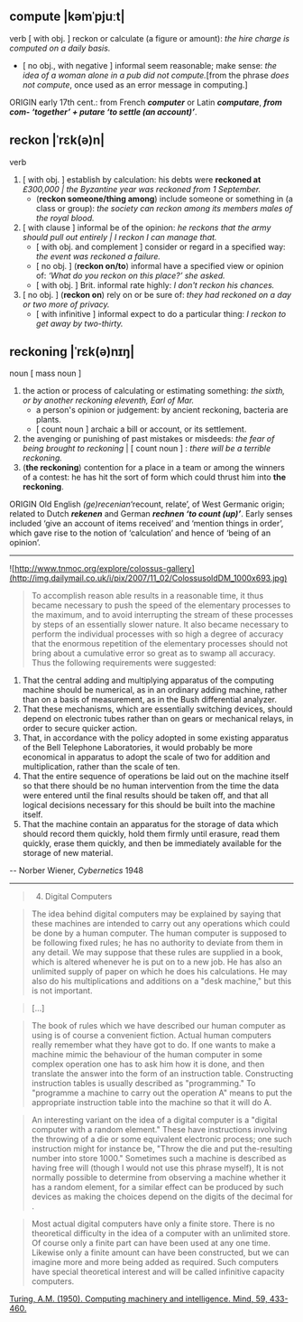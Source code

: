 ## compute |kəmˈpjuːt|
verb [ with obj. ]
reckon or calculate (a figure or amount): _the hire charge is computed on a daily basis._
* [ no obj., with negative ] informal seem reasonable; make sense: _the idea of a woman alone in a pub did not compute._[from the phrase _does not compute_, once used as an error message in computing.]

ORIGIN early 17th cent.: from French _**computer**_ or Latin _**computare**_, **_from com- ‘together’ + putare ‘to settle (an account)’_**.

## reckon |ˈrɛk(ə)n|
verb

1. [ with obj. ] establish by calculation: his debts were **reckoned at** _£300,000 | the Byzantine year was reckoned from 1 September._
	* (**reckon someone/thing among**) include someone or something in (a class or group): _the society can reckon among its members males of the royal blood._
2. [ with clause ] informal be of the opinion: _he reckons that the army should pull out entirely | I reckon I can manage that._
	* [ with obj. and complement ] consider or regard in a specified way: _the event was reckoned a failure._
	* [ no obj. ] (**reckon on/to**) informal have a specified view or opinion of: _‘What do you reckon on this place?’ she asked._
	* [ with obj. ] Brit. informal rate highly: _I don't reckon his chances._
3. [ no obj. ] (**reckon on**) rely on or be sure of: _they had reckoned on a day or two more of privacy._
	* [ with infinitive ] informal expect to do a particular thing: _I reckon to get away by two-thirty._
    
## reckoning |ˈrɛk(ə)nɪŋ|
noun [ mass noun ]

1. the action or process of calculating or estimating something: _the sixth, or by another reckoning eleventh, Earl of Mar._
	* a person's opinion or judgement: by ancient reckoning, bacteria are plants.
	* [ count noun ] archaic a bill or account, or its settlement.
2. the avenging or punishing of past mistakes or misdeeds: _the fear of being brought to reckoning_ | [ count noun ] : _there will be a terrible reckoning._
3. (**the reckoning**) contention for a place in a team or among the winners of a contest: he has hit the sort of form which could thrust him into **the reckoning**.

ORIGIN Old English _(ge)recenian_‘recount, relate’, of West Germanic origin; related to Dutch _**rekenen**_ and German _**rechnen ‘to count (up)’**_. Early senses included ‘give an account of items received’ and ‘mention things in order’, which gave rise to the notion of ‘calculation’ and hence of ‘being of an opinion’.


----

![http://www.tnmoc.org/explore/colossus-gallery](http://img.dailymail.co.uk/i/pix/2007/11_02/ColossusoldDM_1000x693.jpg)

> To accomplish reason able results in a reasonable time, it thus became necessary to push the speed of the elementary processes to the maximum, and to avoid interrupting the stream of these processes by steps of an essentially slower nature. It also became necessary to perform the individual processes with so high a degree of accuracy that the enormous repetition of the elementary processes should not bring about a cumulative error so great as to swamp all accuracy. Thus the following requirements were suggested:
1. That the central adding and multiplying apparatus of the computing machine should be numerical, as in an ordinary adding machine, rather than on a basis of measurement, as in the Bush differential analyzer.
2. That these mechanisms, which are essentially switching devices, should depend on electronic tubes rather than on gears or mechanical relays, in order to secure quicker action.
3. That, in accordance with the policy adopted in some existing apparatus of the Bell Telephone Laboratories, it would probably be more economical in apparatus to adopt the scale of two for addition and multiplication, rather than the scale of ten.
4. That the entire sequence of operations be laid out on the machine itself so that there should be no human intervention from the time the data were entered until the final results should be taken off, and that all logical decisions necessary for this should be built into the machine itself.
5. That the machine contain an apparatus for the storage of data which should record them quickly, hold them firmly until erasure, read them quickly, erase them quickly, and then be immediately available for the storage of new material.

-- Norber Wiener, _Cybernetics_ 1948

----

> 4. Digital Computers

> The idea behind digital computers may be explained by saying that these machines are intended to carry out any operations which could be done by a human computer. The human computer is supposed to be following fixed rules; he has no authority to deviate from them in any detail. We may suppose that these rules are supplied in a book, which is altered whenever he is put on to a new job. He has also an unlimited supply of paper on which he does his calculations. He may also do his multiplications and additions on a "desk machine," but this is not important.

> [...]

> The book of rules which we have described our human computer as using is of course a convenient fiction. Actual human computers really remember what they have got to do. If one wants to make a machine mimic the behaviour of the human computer in some complex operation one has to ask him how it is done, and then translate the answer into the form of an instruction table. Constructing instruction tables is usually described as "programming." To "programme a machine to carry out the operation A" means to put the appropriate instruction table into the machine so that it will do A.

> An interesting variant on the idea of a digital computer is a "digital computer with a random element." These have instructions involving the throwing of a die or some equivalent electronic process; one such instruction might for instance be, "Throw the die and put the-resulting number into store 1000." Sometimes such a machine is described as having free will (though I would not use this phrase myself), It is not normally possible to determine from observing a machine whether it has a random element, for a similar effect can be produced by such devices as making the choices depend on the digits of the decimal for .

> Most actual digital computers have only a finite store. There is no theoretical difficulty in the idea of a computer with an unlimited store. Of course only a finite part can have been used at any one time. Likewise only a finite amount can have been constructed, but we can imagine more and more being added as required. Such computers have special theoretical interest and will be called infinitive capacity computers.

[Turing, A.M. (1950). Computing machinery and intelligence. Mind, 59, 433-460.](http://loebner.net/Prizef/TuringArticle.html)

